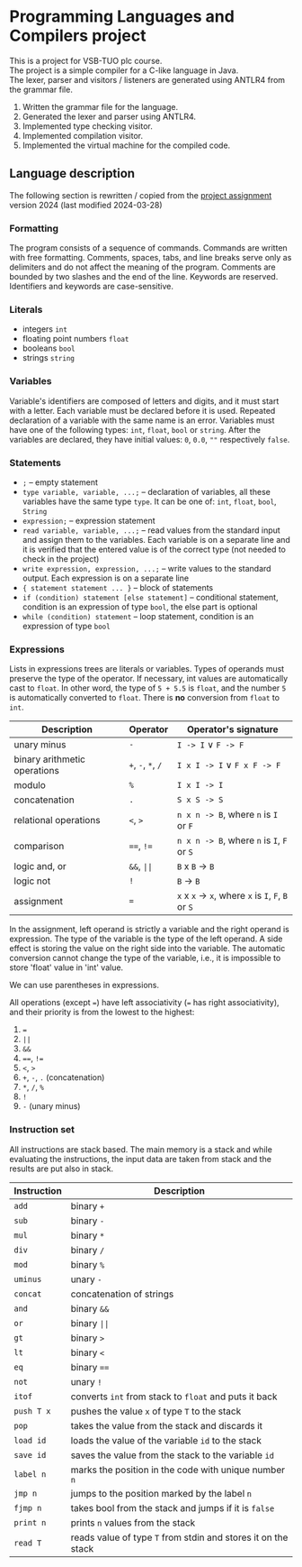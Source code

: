# Programming Languages and Compilers project

This is a project for VSB-TUO plc course.\
The project is a simple compiler for a C-like language in Java.\
The lexer, parser and visitors / listeners are generated using ANTLR4 from the grammar file.

1. Written the grammar file for the language.
2. Generated the lexer and parser using ANTLR4.
3. Implemented type checking visitor.
4. Implemented compilation visitor.
5. Implemented the virtual machine for the compiled code.

## Language description

The following section is rewritten / copied from
the [project assignment](http://behalek.cs.vsb.cz/wiki/index.php/PLC_Project) version 2024 (last modified 2024-03-28)

### Formatting

The program consists of a sequence of commands. Commands are written with free formatting. Comments, spaces, tabs, and
line breaks serve only as delimiters and do not affect the meaning of the program. Comments are bounded by two slashes
and the end of the line. Keywords are reserved. Identifiers and keywords are case-sensitive.

### Literals

- integers `int`
- floating point numbers `float`
- booleans `bool`
- strings `string`

### Variables

Variable's identifiers are composed of letters and digits, and it must start with a letter. Each variable must be
declared before it is used. Repeated declaration of a variable with the same name is an error. Variables must have one
of the following types: `int`, `float`, `bool` or `string`. After the variables are declared, they have initial
values: `0`, `0.0`, `""` respectively `false`.

### Statements

- `;` &ndash; empty statement
- `type variable, variable, ...;` &ndash; declaration of variables, all these variables have the same type `type`. It
  can be one of: `int`, `float`, `bool`, `String`
- `expression;` &ndash; expression statement
- `read variable, variable, ...;` &ndash; read values from the standard input and assign them to the variables. Each
  variable is on a separate line and it is verified that the entered value is of the correct type (not needed to check
  in the project)
- `write expression, expression, ...;` &ndash; write values to the standard output. Each expression is on a separate
  line
- `{ statement statement ... }` &ndash; block of statements
- `if (condition) statement [else statement]` &ndash; conditional statement, condition is an expression of type `bool`,
  the else part is optional
- `while (condition) statement` &ndash; loop statement, condition is an expression of type `bool`

### Expressions

Lists in expressions trees are literals or variables. Types of operands must preserve the type of the operator. If
necessary, int values are automatically cast to `float`. In other word, the type of `5 + 5.5` is `float`, and the
number `5` is automatically converted to `float`. There is **no** conversion from `float` to `int`.

| Description                  | Operator           | Operator's signature                                |
|------------------------------|--------------------|-----------------------------------------------------|
| unary minus                  | `-`                | `I -> I` &#8744; `F -> F`                           |
| binary arithmetic operations | `+`, `-`, `*`, `/` | `I x I -> I` &#8744; `F x F -> F`                   |
| modulo                       | `%`                | `I x I -> I`                                        |
| concatenation                | `.`                | `S x S -> S`                                        |
| relational operations        | `<`, `>`           | `n x n -> B`, where `n` is `I` or `F`               |
| comparison                   | `==`, `!=`         | `n x n -> B`, where `n` is `I`, `F` or `S`          |
| logic and, or                | `&&`, `\|\|`       | `B` x `B` -> `B`                                    |
| logic not                    | `!`                | `B` -> `B`                                          |
| assignment                   | `=`                | `x` x `x` -> `x`, where `x` is `I`, `F`, `B` or `S` |

In the assignment, left operand is strictly a variable and the right operand is expression. The type of the variable is
the type of the left operand. A side effect is storing the value on the right side into the variable. The automatic
conversion cannot change the type of the variable, i.e., it is impossible to store 'float' value in 'int' value.

We can use parentheses in expressions.

All operations (except `=`) have left associativity (`=` has right associativity), and their priority is from the lowest
to the highest:

1. `=`
2. `||`
3. `&&`
4. `==`, `!=`
5. `<`, `>`
6. `+`, `-`, `.` (concatenation)
7. `*`, `/`, `%`
8. `!`
9. `-` (unary minus)

### Instruction set

All instructions are stack based. The main memory is a stack and while evaluating the instructions, the input data are
taken from stack and the results are put also in stack.

| Instruction | Description                                                   |
|-------------|---------------------------------------------------------------|
| `add`       | binary `+`                                                    |
| `sub`       | binary `-`                                                    |
| `mul`       | binary `*`                                                    |
| `div`       | binary `/`                                                    |
| `mod`       | binary `%`                                                    |
| `uminus`    | unary `-`                                                     |
| `concat`    | concatenation  of strings                                     |
| `and`       | binary `&&`                                                   |
| `or`        | binary `\|\|`                                                 |
| `gt`        | binary `>`                                                    |
| `lt`        | binary `<`                                                    |
| `eq`        | binary `==`                                                   |
| `not`       | unary `!`                                                     |
| `itof`      | converts `int` from stack to `float` and puts it back         |
| `push T x`  | pushes the value `x` of type `T` to the stack                 |
| `pop`       | takes the value from the stack and discards it                |
| `load id`   | loads the value of the variable `id` to the stack             |
| `save id`   | saves the value from the stack to the variable `id`           |
| `label n`   | marks the position in the code with unique number `n`         |
| `jmp n`     | jumps to the position marked by the label `n`                 |
| `fjmp n`    | takes bool from the stack and jumps if it is `false`          |
| `print n`   | prints `n` values from the stack                              |
| `read T`    | reads value of type `T` from stdin and stores it on the stack |




















